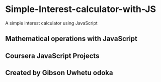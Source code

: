 # Simple-Interest-calculator-with-JS
A simple interest calculator using JavaScript
## Mathematical operations with JavaScript 
## Coursera JavaScript Projects

## Created by Gibson Uwhetu odoka
